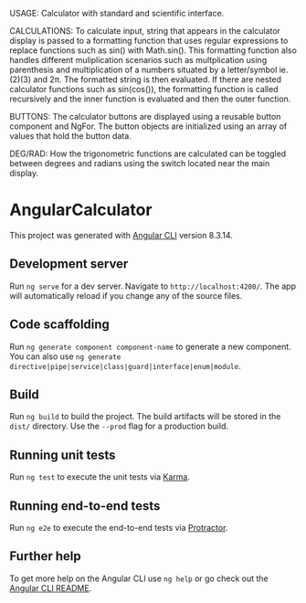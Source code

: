 USAGE: Calculator with standard and scientific interface.

CALCULATIONS: To calculate input, string that appears in the calculator display is passed to a formatting function that uses regular expressions to replace functions such as sin() with Math.sin(). This formatting function also handles different muliplication scenarios such as multplication using parenthesis and multiplication of a numbers situated by a letter/symbol ie. (2)(3) and 2π. The formatted string is then evaluated. If there are nested calculator functions such as sin(cos()), the formatting function is called recursively and the inner function is evaluated and then the outer function.

BUTTONS: The calculator buttons are displayed using a reusable button component and NgFor. The button objects are initialized using an array of values that hold the button data.

DEG/RAD: How the trigonometric functions are calculated can be toggled between degrees and radians using the switch located near the main display.

# AngularCalculator

This project was generated with [Angular CLI](https://github.com/angular/angular-cli) version 8.3.14.

## Development server

Run `ng serve` for a dev server. Navigate to `http://localhost:4200/`. The app will automatically reload if you change any of the source files.

## Code scaffolding

Run `ng generate component component-name` to generate a new component. You can also use `ng generate directive|pipe|service|class|guard|interface|enum|module`.

## Build

Run `ng build` to build the project. The build artifacts will be stored in the `dist/` directory. Use the `--prod` flag for a production build.

## Running unit tests

Run `ng test` to execute the unit tests via [Karma](https://karma-runner.github.io).

## Running end-to-end tests

Run `ng e2e` to execute the end-to-end tests via [Protractor](http://www.protractortest.org/).

## Further help

To get more help on the Angular CLI use `ng help` or go check out the [Angular CLI README](https://github.com/angular/angular-cli/blob/master/README.md).
